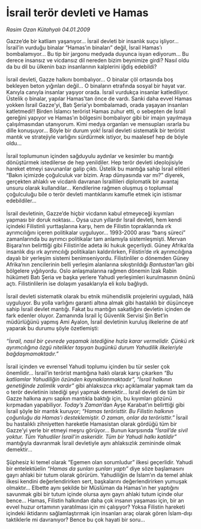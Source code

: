 # İsrail terör devleti ve Hamas

*Rasim Ozan Kütahyalı 04.01.2009*

<div class="taraf_structure_2col_1zq">
<div class="margen_n">



 <p>Gazze’de bir katliam yaşanıyor... İsrail devleti bir insanlık suçu işliyor... İsrail’in vurduğu binalar “Hamas’ın binaları” değil, İsrail Hamas’ı bombalamıyor... Bu tip bir jargonu medyada duyunca isyan ediyorum... Bu derece insansız ve vicdansız dil nereden bizim beynimize girdi? Nasıl oldu da bu dil bu ülkenin bazı insanlarının kalplerini iğdiş edebildi? <br/><br/>İsrail devleti, Gazze halkını bombalıyor... O binalar çöl ortasında boş bekleyen beton yığınları değil... O binaların etrafında sosyal bir hayat var. Kanıyla canıyla insanlar yaşıyor orada. İsrail vurdukça insanlar katlediliyor. Üstelik o binalar, yapılar Hamas’tan önce de vardı. Sanki daha evvel Hamas yokken İsrail Gazze’yi, Batı Şeria’yı bombalamadı, orada yaşayan insanları katletmedi!! Birden İslamcı terörist Hamas zuhur etti, o sebepten de İsrail gereğini yapıyor ve Hamas’ın bölgesini bombalıyor gibi bir imajın yayılmaya çalışılmasından utanıyorum. Kimi medya organları ve mensupları ısrarla bu dille konuşuyor... Böyle bir durum yok! İsrail devleti sistematik bir terörist mantık ve stratejiyle varlığını sürdürmek istiyor, bu maalesef hep de böyle oldu... <br/><br/>İsrail toplumunun içinden sağduyulu aydınlar ve kesimler bu mantığı dönüştürmek istedilerse de hep yenildiler. Hep terör devleti ideolojisiyle hareket etmeyi savunanlar galip çıktı. Üstelik bu mantığa sahip İsrail elitleri “Bakın içimizde çoğulculuk var bizim. Arap dünyasında var mı?” diyerek, gerçekten ahlaklı ve vicdanlı davranan İsraillileri diplomatik bir avantaj unsuru olarak kullandılar... Kendilerine rağmen oluşmuş o toplumsal çoğulculuğu bile o terör devleti mantıklarını kamufle etmek için istismar edebildiler... <br/><br/>İsrail devletinin, Gazze’de hiçbir vicdanın kabul etmeyeceği kıyımları yapması bir doruk noktası... Oysa uzun yıllardır İsrail devleti, hem kendi içindeki Filistinli yurttaşlarına karşı, hem de Filistin topraklarında ırk ayrımcılığını içeren politikalar uyguluyor... 1993-2000 arası “barış süreci” zamanlarında bu ayrımcı politikalar tam anlamıyla sistemleşmişti. Mervan Bişara’nın belirttiği gibi Filistin’de adeta iki hukuk geçerliydi. Güney Afrika’da insanlık dışı ırk ayrımcılığı politikaları kaldırılırken, Filistin’de ırk ayrımcılığına dayalı bir yerleşim sistemi benimseniyordu. Filistinliler o dönemden Güney Afrika’nın zencilerinin belli yerleşim alanlarına sıkıştırıldığı <i>Bantustan</i>’ları gibi bölgelere yığılıyordu. Oslo anlaşmalarına rağmen dönemin İzak Rabin hükümeti Batı Şeria ve başka yerlere Yahudi yerleşimleri kurulmasının önünü açtı. Filistinlilerin ise dolaşım yasaklarıyla eli kolu bağlıydı. <br/><br/>İsrail devleti sistematik olarak bu etnik mühendislik projelerini uyguladı, hâlâ uyguluyor. Bu yolla varlığını garanti altına almak gibi hastalıklı bir düşünceye sahip İsrail devlet mantığı. Fakat bu mantığın sakatlığını devletin içinden de fark edenler oluyor. Zamanında İsrail İç Güvenlik Servisi Şin Bet’in müdürlüğünü yapmış Ami Ayalon, İsrail devletinin kuruluş ilkelerine de atıf yaparak bu durumu şöyle özetlemişti:<br/><br/><i>“İsrail, nasıl bir çevrede yaşamak istediğine hızla karar vermelidir. Çünkü ırk ayrımcılığına özgü nitelikler taşıyan bugünkü durum Yahudilik ilkeleriyle bağdaşmamaktadır.”</i> <br/><br/>İsrail içinden ve evrensel Yahudi toplumu içinden bu tür sesler çok önemlidir... İsrail’in terörist mantığına haklı olarak karşı çıkarken <i>“Bu katliamlar Yahudiliğin özünden kaynaklanmaktadır”, “İsrail halkının genetiğinde zalimlik vardır”</i> gibi ahlaksızca ırkçı açıklamalar yapmak tam da o terör devletinin istediği şeyi yapmak demektir... İsrail devleti de tüm bir Gazze halkına aynı sapkın mantıkla baktığı için, bu kıyımları gözünü kırpmadan yapabiliyor.<i> Today’s Zaman</i>’dan Ayşe Karabat’ın belirttiği gibi İsrail şöyle bir mantık kuruyor; <i>“Hamas teröristtir. Bu Filistin halkının çoğunluğu da Hamas’ı desteklemiştir. O zaman, onlar da teröristtir.”</i> İsrail bu hastalıklı zihniyetten hareketle Hamasistan olarak gördüğü tüm bir Gazze’yi yerle bir etmeyi meşru görüyor... Bunun karşısında <i>“İsrail’de sivil yoktur. Tüm Yahudiler İsrail’in askeridir. Tüm bir Yahudi halkı katildir”</i> mantığıyla davranmak İsrail devletiyle aynı ahlaksızlık zemininde olmak demektir... <br/><br/>Şüphesiz ki temel olarak “Egemen olan sorumludur” ilkesi geçerlidir. Yahudi bir entelektüelin <i>“Hamas da şunları şunları yaptı”</i> diye söze başlamasını gayrı ahlaki bir tutum olarak görürüm. Yahudiliğin de İslam’ın da temel ahlak ilkesi kendini değerlendirirken sert, başkalarını değerlendirirken yumuşak olmaktır... Elbette aynı şekilde bir Müslüman da Hamas’ın her yaptığını savunmak gibi bir tutum içinde olursa aynı gayrı ahlaki tutum içinde olur bence... Hamas, Filistin halkından daha çok insanın yaşaması için, bir an evvel huzur ortamının yaratılması için mi çalışıyor? Yoksa Filistin hareketi içindeki iktidarını sağlamlaştırmak için insanları araç olarak gören İslam-dışı taktiklerle mi davranıyor? Bence bu çok hayati bir soru...</p>

<br/>


<div id="taraf_not">
</div>

</div>


</div>
